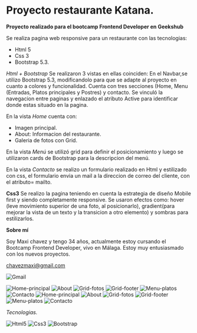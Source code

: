 # Proyecto restaurante Katana.

**Proyecto realizado para el bootcamp Frontend Developer en Geekshub**

Se realiza pagina web responsive para un restaurante con las tecnologias:

- Html 5
- Css 3
- Bootstrap 5.3.

_Html + Bootstrap_
Se realizaron 3 vistas en ellas coinciden:
En el Navbar,se utilizo Bootstrap 5.3, modificandolo para que se adapte al proyecto en cuanto a colores y funcionalidad. Cuenta con tres secciones (Home, Menu (Entradas, Platos principales y Postres) y contacto. Se vinculó la navegacion entre paginas y enlazado el atributo Active para identificar donde estas situado en la pagina.

En la vista _Home_ cuenta con:

- Imagen principal.
- About: Informacion del restaurante.
- Galeria de fotos con Grid.

En la vista _Menú_ se utilizó grid para definir el posicionamiento y luego se utilizaron cards de Bootstrap para la descripcion del menú.

En la vista _Contacto_ se realizo un formulario realizado en Html y estilizado con css, el formulario envia un mail a la direccion de correo del cliente, con el atributo= mailto.

**Css3**
Se realizo la pagina teniendo en cuenta la estrategia de diseño Mobile first y siendo completamente responsive.
Se usaron efectos como: hover (leve movimiento superior de una foto, al posicionarlo), gradient(para mejorar la vista de un texto y la transicion a otro elemento) y sombras para estilizarlos.

**Sobre mí**

Soy Maxi chavez y tengo 34 años, actualmente estoy cursando el Bootcamp Frontend Developer, vivo en Málaga. Estoy muy entusiasmado con los nuevos proyectos.

chavezmaxi@gmail.com

![Gmail](https://img.shields.io/badge/Gmail-D14836?style=for-the-badge&logo=gmail&logoColor=white)

![Home-principal](./Recursos/CapturasReadme/HomePrincipal.jpeg)
![About](./Recursos/CapturasReadme/About.jpeg)
![Grid-fotos](./Recursos/CapturasReadme/GridFotos.jpeg)
![Grid-footer](./Recursos/CapturasReadme/GridFooter.jpeg)
![Menu-platos](./Recursos/CapturasReadme/MenuPlatos.jpeg)
![Contacto](./Recursos/CapturasReadme/FormContacto.jpeg)
![Home-principal](./Recursos/CapturasReadme/menuResponsive.jpeg)
![About](./Recursos/CapturasReadme/responsiveContacto.jpeg)
![Grid-fotos](./Recursos/CapturasReadme/responsiveHomeDrop.jpeg)
![Grid-footer](./Recursos/CapturasReadme/responsiveFoto.jpeg)
![Menu-platos](./Recursos/CapturasReadme/MenuPlatos.jpeg)
![Contacto](./Recursos/CapturasReadme/FormContacto.jpeg)

_Tecnologias._

![Html5](https://img.shields.io/badge/HTML5-E34F26?style=for-the-badge&logo=html5&logoColor=white)
![Css3](https://img.shields.io/badge/CSS3-1572B6?style=for-the-badge&logo=css3&logoColor=white)
![Bootstrap](https://img.shields.io/badge/Bootstrap-563D7C?style=for-the-badge&logo=bootstrap&logoColor=white)
